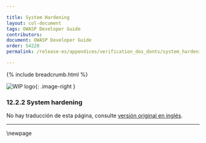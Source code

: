 ```yaml
---

title: System Hardening
layout: col-document
tags: OWASP Developer Guide
contributors:
document: OWASP Developer Guide
order: 54220
permalink: /release-es/appendices/verification_dos_donts/system_hardening/

---
```


{% include breadcrumb.html %}

<style type="text/css">
.image-right {
  height: 180px;
  display: block;
  margin-left: auto;
  margin-right: auto;
  float: right;
}
</style>

![WIP logo](../../../assets/images/dg_wip.png "Work in progress"){: .image-right }

### 12.2.2 System hardening

No hay traducción de esta página, consulte [versión original en inglés][release140202].

----

[release140202]: https://github.com/OWASP/www-project-developer-guide/blob/main/release/14-appendices/02-verification-dos-donts/02-system-hardening.md


\newpage
